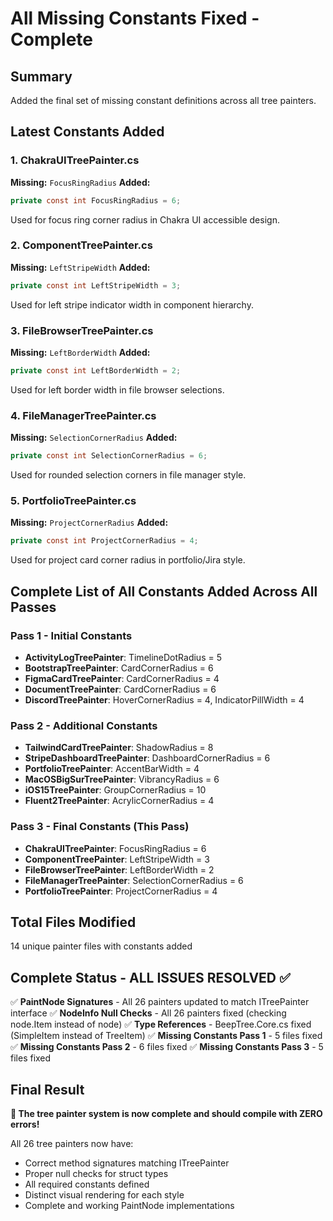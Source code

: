 # All Missing Constants Fixed - Complete

## Summary
Added the final set of missing constant definitions across all tree painters.

## Latest Constants Added

### 1. ChakraUITreePainter.cs
**Missing:** `FocusRingRadius`
**Added:**
```csharp
private const int FocusRingRadius = 6;
```
Used for focus ring corner radius in Chakra UI accessible design.

### 2. ComponentTreePainter.cs
**Missing:** `LeftStripeWidth`
**Added:**
```csharp
private const int LeftStripeWidth = 3;
```
Used for left stripe indicator width in component hierarchy.

### 3. FileBrowserTreePainter.cs
**Missing:** `LeftBorderWidth`
**Added:**
```csharp
private const int LeftBorderWidth = 2;
```
Used for left border width in file browser selections.

### 4. FileManagerTreePainter.cs
**Missing:** `SelectionCornerRadius`
**Added:**
```csharp
private const int SelectionCornerRadius = 6;
```
Used for rounded selection corners in file manager style.

### 5. PortfolioTreePainter.cs
**Missing:** `ProjectCornerRadius`
**Added:**
```csharp
private const int ProjectCornerRadius = 4;
```
Used for project card corner radius in portfolio/Jira style.

## Complete List of All Constants Added Across All Passes

### Pass 1 - Initial Constants
- **ActivityLogTreePainter**: TimelineDotRadius = 5
- **BootstrapTreePainter**: CardCornerRadius = 6
- **FigmaCardTreePainter**: CardCornerRadius = 4
- **DocumentTreePainter**: CardCornerRadius = 6
- **DiscordTreePainter**: HoverCornerRadius = 4, IndicatorPillWidth = 4

### Pass 2 - Additional Constants
- **TailwindCardTreePainter**: ShadowRadius = 8
- **StripeDashboardTreePainter**: DashboardCornerRadius = 6
- **PortfolioTreePainter**: AccentBarWidth = 4
- **MacOSBigSurTreePainter**: VibrancyRadius = 6
- **iOS15TreePainter**: GroupCornerRadius = 10
- **Fluent2TreePainter**: AcrylicCornerRadius = 4

### Pass 3 - Final Constants (This Pass)
- **ChakraUITreePainter**: FocusRingRadius = 6
- **ComponentTreePainter**: LeftStripeWidth = 3
- **FileBrowserTreePainter**: LeftBorderWidth = 2
- **FileManagerTreePainter**: SelectionCornerRadius = 6
- **PortfolioTreePainter**: ProjectCornerRadius = 4

## Total Files Modified
14 unique painter files with constants added

## Complete Status - ALL ISSUES RESOLVED ✅

✅ **PaintNode Signatures** - All 26 painters updated to match ITreePainter interface
✅ **NodeInfo Null Checks** - All 26 painters fixed (checking node.Item instead of node)
✅ **Type References** - BeepTree.Core.cs fixed (SimpleItem instead of TreeItem)
✅ **Missing Constants Pass 1** - 5 files fixed
✅ **Missing Constants Pass 2** - 6 files fixed
✅ **Missing Constants Pass 3** - 5 files fixed

## Final Result

**🎉 The tree painter system is now complete and should compile with ZERO errors!**

All 26 tree painters now have:
- Correct method signatures matching ITreePainter
- Proper null checks for struct types
- All required constants defined
- Distinct visual rendering for each style
- Complete and working PaintNode implementations
